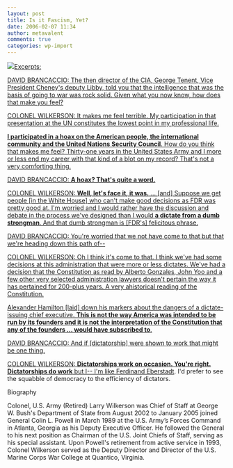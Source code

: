 ```yaml
---
layout: post
title: Is it Fascism, Yet?
date: 2006-02-07 11:34
author: metavalent
comments: true
categories: wp-import
---
```

<!--Lead Photo --><a href="https://www.pbs.org/now/politics/wilkerson.html"><img src="https://web.archive.org/web/*/https://awebcamdarkly.com/" dumb strongmen; to use the terminology of Alexander Hamilton and Col. Wilkerson, below.

Excerpts:

DAVID BRANCACCIO: The then director of the CIA, George Tenent, Vice President Cheney's deputy Libby, told you that the intelligence that was the basis of going to war was rock solid. Given what you now know, how does that make you feel?

COLONEL WILKERSON: It makes me feel terrible. My participation in that presentation at the UN constitutes the lowest point in my professional life.

<strong>I participated in a hoax on the American people, the international community and the United Nations Security Council</strong>. How do you think that makes me feel? Thirty-one years in the United States Army and I more or less end my career with that kind of a blot on my record? That's not a very comforting thing.

DAVID BRANCACCIO: <strong>A hoax? That's quite a word.</strong>

COLONEL WILKERSON: <strong>Well, let's face it, it was.</strong> ... [and] Suppose we get people [in the White House] who can't make good decisions as FDR was pretty good at. I'm worried and I would rather have the discussion and debate in the process we've designed than I would <strong>a dictate from a dumb strongman</strong>. And that dumb strongman is [FDR's] felicitous phrase.

DAVID BRANCACCIO: You're worried that we not have come to that but that we're heading down this path of--

COLONEL WILKERSON: Oh I think it's come to that. I think we've had some decisions at this administration that were more or less dictates. We've had a decision that the Constitution as read by Alberto Gonzales, John Yoo and a few other very selected administration lawyers doesn't pertain the way it has pertained for 200-plus years. A very ahistorical reading of the Constitution.

Alexander Hamilton [laid] down his markers about the dangers of a dictate-issuing chief executive. <strong>This is not the way America was intended to be run by its founders and it is not the interpretation of the Constitution that any of the founders ... would have subscribed to</strong>. 

DAVID BRANCACCIO: And if [dictatorship] were shown to work that might be one thing. 

COLONEL WILKERSON: <strong>Dictatorships work on occasion. You're right. Dictatorships do work</strong> but I-- I'm like <a href="https://en.wikipedia.org/wiki/Ferdinand_Eberstadt">Ferdinand Eberstadt</a>. I'd prefer to see the squabble of democracy to the efficiency of dictators. 

Biography

Colonel, U.S. Army (Retired) Larry Wilkerson was Chief of Staff at George W. Bush's Department of State from August 2002 to January 2005 joined General Colin L. Powell in March 1989 at the U.S. Army’s Forces Command in Atlanta, Georgia as his Deputy Executive Officer. He followed the General to his next position as Chairman of the U.S. Joint Chiefs of Staff, serving as his special assistant. Upon Powell's retirement from active service in 1993, Colonel Wilkerson served as the Deputy Director and Director of the U.S. Marine Corps War College at Quantico, Virginia.
